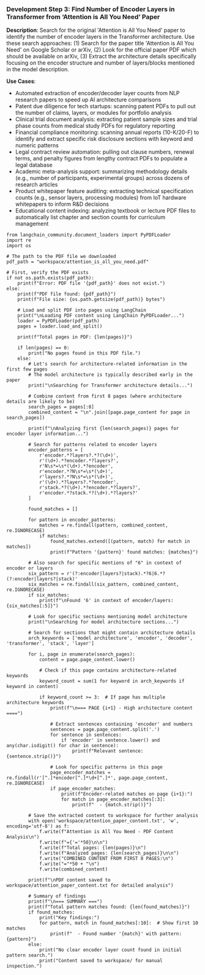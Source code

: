 ### Development Step 3: Find Number of Encoder Layers in Transformer from ‘Attention is All You Need’ Paper

**Description**: Search for the original 'Attention is All You Need' paper to identify the number of encoder layers in the Transformer architecture. Use these search approaches: (1) Search for the paper title 'Attention is All You Need' on Google Scholar or arXiv, (2) Look for the official paper PDF which should be available on arXiv, (3) Extract the architecture details specifically focusing on the encoder structure and number of layers/blocks mentioned in the model description.

**Use Cases**:
- Automated extraction of encoder/decoder layer counts from NLP research papers to speed up AI architecture comparisons
- Patent due diligence for tech startups: scanning patent PDFs to pull out the number of claims, layers, or modules for portfolio analysis
- Clinical trial document analysis: extracting patient sample sizes and trial phase counts from medical study PDFs for regulatory reporting
- Financial compliance monitoring: scanning annual reports (10-K/20-F) to identify and extract specific risk disclosure sections with keyword and numeric patterns
- Legal contract review automation: pulling out clause numbers, renewal terms, and penalty figures from lengthy contract PDFs to populate a legal database
- Academic meta-analysis support: summarizing methodology details (e.g., number of participants, experimental groups) across dozens of research articles
- Product whitepaper feature auditing: extracting technical specification counts (e.g., sensor layers, processing modules) from IoT hardware whitepapers to inform R&D decisions
- Educational content indexing: analyzing textbook or lecture PDF files to automatically list chapter and section counts for curriculum management

```
from langchain_community.document_loaders import PyPDFLoader
import re
import os

# The path to the PDF file we downloaded
pdf_path = "workspace/attention_is_all_you_need.pdf"

# First, verify the PDF exists
if not os.path.exists(pdf_path):
    print(f"Error: PDF file '{pdf_path}' does not exist.")
else:
    print(f"PDF file found: {pdf_path}")
    print(f"File size: {os.path.getsize(pdf_path)} bytes")
    
    # Load and split PDF into pages using LangChain
    print("\nLoading PDF content using LangChain PyPDFLoader...")
    loader = PyPDFLoader(pdf_path)
    pages = loader.load_and_split()
    
    print(f"Total pages in PDF: {len(pages)}")
    
    if len(pages) == 0:
        print("No pages found in this PDF file.")
    else:
        # Let's search for architecture-related information in the first few pages
        # The model architecture is typically described early in the paper
        print("\nSearching for Transformer architecture details...")
        
        # Combine content from first 8 pages (where architecture details are likely to be)
        search_pages = pages[:8]
        combined_content = "\n".join([page.page_content for page in search_pages])
        
        print(f"\nAnalyzing first {len(search_pages)} pages for encoder layer information...")
        
        # Search for patterns related to encoder layers
        encoder_patterns = [
            r'encoder.*?layers?.*?(\d+)',
            r'(\d+).*?encoder.*?layers?',
            r'N\s*=\s*(\d+).*?encoder',
            r'encoder.*?N\s*=\s*(\d+)',
            r'layers?.*?N\s*=\s*(\d+)',
            r'(\d+).*?layers?.*?encoder',
            r'stack.*?(\d+).*?encoder.*?layers?',
            r'encoder.*?stack.*?(\d+).*?layers?'
        ]
        
        found_matches = []
        
        for pattern in encoder_patterns:
            matches = re.findall(pattern, combined_content, re.IGNORECASE)
            if matches:
                found_matches.extend([(pattern, match) for match in matches])
                print(f"Pattern '{pattern}' found matches: {matches}")
        
        # Also search for specific mentions of "6" in context of encoder or layers
        six_pattern = r'(?:encoder|layers?|stack).*?6|6.*?(?:encoder|layers?|stack)'
        six_matches = re.findall(six_pattern, combined_content, re.IGNORECASE)
        if six_matches:
            print(f"\nFound '6' in context of encoder/layers: {six_matches[:5]}")
        
        # Look for specific sections mentioning model architecture
        print("\nSearching for model architecture sections...")
        
        # Search for sections that might contain architecture details
        arch_keywords = ['model architecture', 'encoder', 'decoder', 'transformer', 'stack', 'layer']
        
        for i, page in enumerate(search_pages):
            content = page.page_content.lower()
            
            # Check if this page contains architecture-related keywords
            keyword_count = sum(1 for keyword in arch_keywords if keyword in content)
            
            if keyword_count >= 3:  # If page has multiple architecture keywords
                print(f"\n=== PAGE {i+1} - High architecture content ====")
                
                # Extract sentences containing 'encoder' and numbers
                sentences = page.page_content.split('.')
                for sentence in sentences:
                    if 'encoder' in sentence.lower() and any(char.isdigit() for char in sentence):
                        print(f"Relevant sentence: {sentence.strip()}")
                        
                # Look for specific patterns in this page
                page_encoder_matches = re.findall(r'[^.]*encoder[^.]*\d+[^.]*', page.page_content, re.IGNORECASE)
                if page_encoder_matches:
                    print(f"Encoder-related matches on page {i+1}:")
                    for match in page_encoder_matches[:3]:
                        print(f"  - {match.strip()}")
        
        # Save the extracted content to workspace for further analysis
        with open('workspace/attention_paper_content.txt', 'w', encoding='utf-8') as f:
            f.write(f"Attention is All You Need - PDF Content Analysis\n")
            f.write(f"={'='*50}\n\n")
            f.write(f"Total pages: {len(pages)}\n")
            f.write(f"Analyzed pages: {len(search_pages)}\n\n")
            f.write("COMBINED CONTENT FROM FIRST 8 PAGES:\n")
            f.write("="*50 + "\n")
            f.write(combined_content)
        
        print(f"\nPDF content saved to workspace/attention_paper_content.txt for detailed analysis")
        
        # Summary of findings
        print(f"\n=== SUMMARY ===")
        print(f"Total pattern matches found: {len(found_matches)}")
        if found_matches:
            print("Key findings:")
            for pattern, match in found_matches[:10]:  # Show first 10 matches
                print(f"  - Found number '{match}' with pattern: {pattern}")
        else:
            print("No clear encoder layer count found in initial pattern search.")
            print("Content saved to workspace/ for manual inspection.")
```